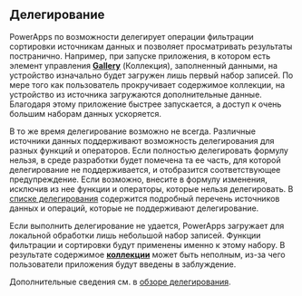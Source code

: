 ## <a name="delegation"></a>Делегирование
PowerApps по возможности делегирует операции фильтрации сортировки источникам данных и позволяет просматривать результаты постранично. Например, при запуске приложения, в котором есть элемент управления **[Gallery](../controls/control-gallery.md)** (Коллекция), заполненный данными, на устройство изначально будет загружен лишь первый набор записей. По мере того как пользователь прокручивает содержимое коллекции, на устройство из источника загружаются дополнительные данные. Благодаря этому приложение быстрее запускается, а доступ к очень большим наборам данных ускоряется.

В то же время делегирование возможно не всегда. Различные источники данных поддерживают возможность делегирования для разных функций и операторов. Если полностью делегировать формулу нельзя, в среде разработки будет помечена та ее часть, для которой делегирование не поддерживается, и отобразится соответствующее предупреждение. Если возможно, внесите в формулу изменения, исключив из нее функции и операторы, которые нельзя делегировать.  В [списке делегирования](../delegation-list.md) содержится подробный перечень источников данных и операций, которые не поддерживают делегирование.

Если выполнить делегирование не удается, PowerApps загружает для локальной обработки лишь небольшой набор записей. Функции фильтрации и сортировки будут применены именно к этому набору. В результате содержимое **[коллекции](../controls/control-gallery.md)** может быть неполным, из-за чего пользователи приложения будут введены в заблуждение. 

Дополнительные сведения см. в [обзоре делегирования](../delegation-overview.md).

